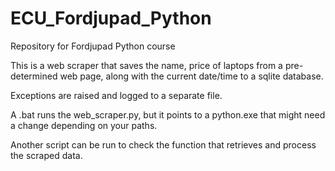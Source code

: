 # ECU_Fordjupad_Python
 Repository for Fordjupad Python course

This is a web scraper that saves the name, price of laptops from a pre-determined web page, along with the current date/time to a sqlite database.

Exceptions are raised and logged to a separate file.

A .bat runs the web_scraper.py, but it points to a python.exe that might need a change depending on your paths.

Another script can be run to check the function that retrieves and process the scraped data.


